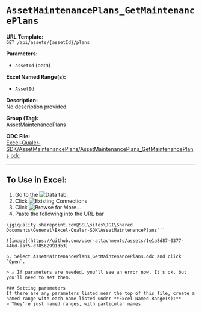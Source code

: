 # `AssetMaintenancePlans_GetMaintenancePlans`

**URL Template:**  
`GET /api/assets/{assetId}/plans`

**Parameters:**  
- `assetId` (path)

**Excel Named Range(s):**  
- `AssetId`

**Description:**  
No description provided.

**Group (Tag):**  
AssetMaintenancePlans

**ODC File:**  
[Excel-Qualer-SDK/AssetMaintenancePlans/AssetMaintenancePlans_GetMaintenancePlans.odc](https://github.com/Johnson-Gage-Inspection-Inc/qualer-sdk-odc/blob/main/Excel-Qualer-SDK/AssetMaintenancePlans/AssetMaintenancePlans_GetMaintenancePlans.odc)

---

To Use in Excel:
---

1. Go to the ![`Data`](https://github.com/user-attachments/assets/da437a70-57b3-4c5b-bb01-4910ece19ed1)
 tab.
3. Click ![Existing Connections](https://github.com/user-attachments/assets/a2f1ed67-b2e0-4c23-ac90-68c870e60289)
4. Click ![`Browse for More...`](https://github.com/user-attachments/assets/8e698494-6865-41e7-b6fa-043aea81809a)
5. Paste the following into the URL bar
```
\jgiquality.sharepoint.com@SSL\sites\JGI\Shared Documents\General\Excel-Qualer-SDK\AssetMaintenancePlans```

![image](https://github.com/user-attachments/assets/1e1a8d87-0377-446d-aaf5-d78562991db3)

6. Select AssetMaintenancePlans_GetMaintenancePlans.odc and click `Open`.

> ⚠️ If parameters are needed, you'll see an error now. It's ok, but you'll need to set them.

### Setting parameters
If there are any parameters listed near the top of this file, create a named range with each name listed under **Excel Named Range(s):**
> They're just named ranges, with particular names.
